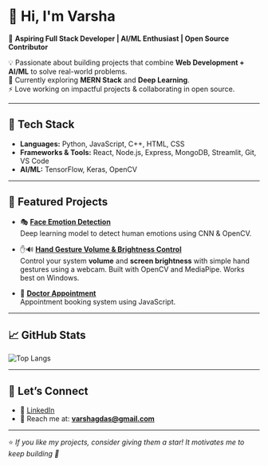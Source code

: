 # 👋 Hi, I'm Varsha

🚀 **Aspiring Full Stack Developer | AI/ML Enthusiast | Open Source Contributor**  

💡 Passionate about building projects that combine **Web Development + AI/ML** to solve real-world problems.  
🌱 Currently exploring **MERN Stack** and **Deep Learning**.  
⚡ Love working on impactful projects & collaborating in open source.  

---

## 🔧 Tech Stack

- **Languages:** Python, JavaScript, C++, HTML, CSS  
- **Frameworks & Tools:** React, Node.js, Express, MongoDB, Streamlit, Git, VS Code
- **AI/ML:** TensorFlow, Keras, OpenCV  

---

## 📌 Featured Projects  

- 🎭 **[Face Emotion Detection](https://github.com/gdvarshu/face_emotion_detection.git)**  
  Deep learning model to detect human emotions using CNN & OpenCV.  

- ✋🔊 **[Hand Gesture Volume & Brightness Control](https://github.com/gdvarshu/brightness-volume-control-using-hand-gestures.git)**  
  Control your system **volume** and **screen brightness** with simple hand gestures using a webcam. Built with OpenCV and MediaPipe. Works best on Windows.
  
- 💊 **[Doctor Appointment](https://github.com/gdvarshu/Doctor-appointment.git)**  
  Appointment booking system using JavaScript.  

---

## 📈 GitHub Stats  


![Top Langs](https://github-readme-stats.vercel.app/api/top-langs/?username=gdvarshu&layout=compact&theme=radical)  

---

## 🤝 Let’s Connect  

- 💼 [LinkedIn](https://www.linkedin.com/in/varshagd)    
- 📧 Reach me at: **varshagdas@gmail.com**  

---

⭐️ *If you like my projects, consider giving them a star! It motivates me to keep building 🚀*  
